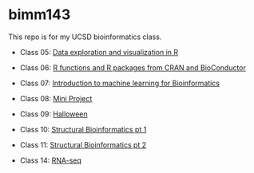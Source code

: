 # bimm143

This repo is for my UCSD bioinformatics class. 


- Class 05: [Data exploration and visualization in R](https://github.com/DestinyOkoronkwo/bimm143/blob/main/BIMM%20143%20Class%205.%20copy/BIMM-143-Class-5.pdf)

- Class 06: [ R functions and R packages from CRAN and BioConductor](https://github.com/DestinyOkoronkwo/bimm143/blob/main/Class%2006%3A%20R%20Functions/Class-6.pdf)

- Class 07: [ Introduction to machine learning for Bioinformatics](https://github.com/DestinyOkoronkwo/bimm143/blob/main/Class07/Class07.md)

- Class 08: [Mini Project](https://github.com/DestinyOkoronkwo/bimm143/blob/main/Class%208%3A%20Mini%20Project/Class08.pdf)

- Class 09: [Halloween](https://github.com/DestinyOkoronkwo/bimm143/blob/main/Class%2009/class09.pdf)

- Class 10: [Structural Bioinformatics pt 1](https://github.com/DestinyOkoronkwo/bimm143/blob/main/Class%3A%2010/Class-10.pdf)

- Class 11: [Structural Bioinformatics pt 2](https://github.com/DestinyOkoronkwo/bimm143/blob/main/Class%2011/Class-10_pt2.pdf)

- Class 14: [RNA-seq](https://github.com/DestinyOkoronkwo/bimm143/blob/main/Class%2014/Class14.pdf)

